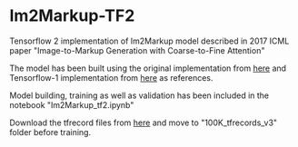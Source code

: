 # Im2Markup-TF2
Tensorflow 2 implementation of Im2Markup model described in 2017  ICML paper "Image-to-Markup Generation with Coarse-to-Fine Attention"

The model has been built using the original implementation from [here](https://github.com/harvardnlp/im2markup) and Tensorflow-1 implementation from [here](https://github.com/aspnetcs/myim2latex-tensorflow-docker) as references.

Model building, training as well as validation has been included in the notebook "Im2Markup_tf2.ipynb"

Download the tfrecord files from [here](https://drive.google.com/drive/folders/1eQ3qvM6wpvsL4XbREGfVfJhybDWjUapH?usp=sharing) and move to "100K_tfrecords_v3" folder before training.
